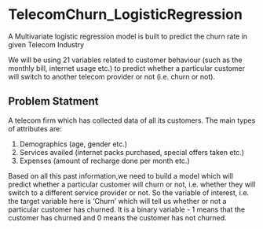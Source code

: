# TelecomChurn_LogisticRegression
A Multivariate logistic regression model is built to predict the churn rate in given Telecom Industry

We will be using 21 variables related to customer behaviour (such as the monthly bill, internet usage etc.) to predict whether a particular customer will switch to another telecom provider or not (i.e. churn or not).

## Problem Statment

A telecom firm which has collected data of all its customers. The main types of attributes are:

1. Demographics (age, gender etc.)
2. Services availed (internet packs purchased, special offers taken etc.)
3. Expenses (amount of recharge done per month etc.)

Based on all this past information,we need to build a model which will predict whether a particular customer will churn or not, i.e. whether they will switch to a different service provider or not. So the variable of interest, i.e. the target variable here is ‘Churn’ which will tell us whether or not a particular customer has churned. It is a binary variable - 1 means that the customer has churned and 0 means the customer has not churned.
